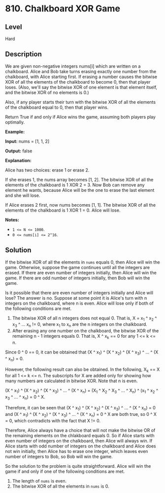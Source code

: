 # 810. Chalkboard XOR Game
## Level
Hard

## Description
We are given non-negative integers nums[i] which are written on a chalkboard.  Alice and Bob take turns erasing exactly one number from the chalkboard, with Alice starting first.  If erasing a number causes the bitwise XOR of all the elements of the chalkboard to become 0, then that player loses.  (Also, we'll say the bitwise XOR of one element is that element itself, and the bitwise XOR of no elements is 0.)

Also, if any player starts their turn with the bitwise XOR of all the elements of the chalkboard equal to 0, then that player wins.

Return True if and only if Alice wins the game, assuming both players play optimally.

**Example:**

**Input:** nums = [1, 1, 2]

**Output:** false

**Explanation:**

Alice has two choices: erase 1 or erase 2. 

If she erases 1, the nums array becomes [1, 2]. The bitwise XOR of all the elements of the chalkboard is 1 XOR 2 = 3. Now Bob can remove any element he wants, because Alice will be the one to erase the last element and she will lose. 

If Alice erases 2 first, now nums becomes [1, 1]. The bitwise XOR of all the elements of the chalkboard is 1 XOR 1 = 0. Alice will lose.

**Notes:**

* `1 <= N <= 1000`.
* `0 <= nums[i] <= 2^16`.

## Solution
If the bitwise XOR of all the elements in `nums` equals 0, then Alice will win the game. Otherwise, suppose the game continues until all the integers are erased. If there are even number of integers initially, then Alice will win the game. If there are odd number of integers initially, then Bob will win the game.

Is it possible that there are even number of integers initially and Alice will lose? The answer is no. Suppose at some point it is Alice's turn with n integers on the chalkboard, where n is even. Alice will lose only if both of the following conditions are met.
1. The bitwise XOR of all n integers does not equal 0. That is, X = x<sub>1</sub> ^ x<sub>2</sub> ^ x<sub>3</sub> ^ ... x<sub>n</sub> != 0, where x<sub>1</sub> to x<sub>n</sub> are the n integers on the chalkboard.
2. After erasing any one number on the chalkboard, the bitwise XOR of the remaining n - 1 integers equals 0. That is, X ^ x<sub>k</sub> == 0 for any 1 <= k <= n.

Since 0 ^ 0 == 0, it can be obtained that (X ^ x<sub>1</sub>) ^ (X ^ x<sub>2</sub>) ^ (X ^ x<sub>3</sub>) ^ ... ^ (X ^ x<sub>n</sub>) = 0.

However, the following result can also be obtained. In the following, X<sub>k</sub> == X for all 1 <= k <= n. The subscripts for X are added only for showing how many numbers are calculated in bitwise XOR. Note that n is even.

(X ^ x<sub>1</sub>) ^ (X ^ x<sub>2</sub>) ^ (X ^ x<sub>3</sub>) ^ ... ^ (X ^ x<sub>n</sub>)
= (X<sub>1</sub> ^ X<sub>2</sub> ^ X<sub>3</sub> ^ ... ^ X<sub>n</sub>) ^ (x<sub>1</sub> ^ x<sub>2</sub> ^ x<sub>3</sub> ^ ... ^ x<sub>n</sub>)
= 0 ^ X.

Therefore, it can be seen that (X ^ x<sub>1</sub>) ^ (X ^ x<sub>2</sub>) ^ (X ^ x<sub>3</sub>) ^ ... ^ (X ^ x<sub>n</sub>) = 0 and (X ^ x<sub>1</sub>) ^ (X ^ x<sub>2</sub>) ^ (X ^ x<sub>3</sub>) ^ ... ^ (X ^ x<sub>n</sub>) = 0 ^ X are both true, so 0 ^ X = 0, which contradicts with the fact that X != 0.

Therefore, Alice always have a choice that will not make the bitwise OR of the remaining elements on the chlakboard equals 0. So if Alice starts with even number of integers on the chalkboard, then Alice will always win. If Alice starts with odd number of integers on the chalkboard and Alice does not win initially, then Alice has to erase one integer, which leaves even number of integers to Bob, so Bob will win the game.

So the solution to the problem is quite straightforward. Alice will win the game if and only if one of the following conditions are met.
1. The length of `nums` is even.
2. The bitwise XOR of all the elements in `nums` is 0.
